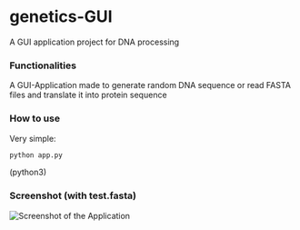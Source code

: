 # genetics-GUI
A GUI application project for DNA processing

### Functionalities
A GUI-Application made to generate random DNA sequence or read FASTA files and translate it into protein sequence

### How to use
Very simple:
```bash
python app.py
```
(python3)

### Screenshot (with test.fasta)
![Screenshot of the Application](https://i.imgur.com/n7Ohe4A.png)
